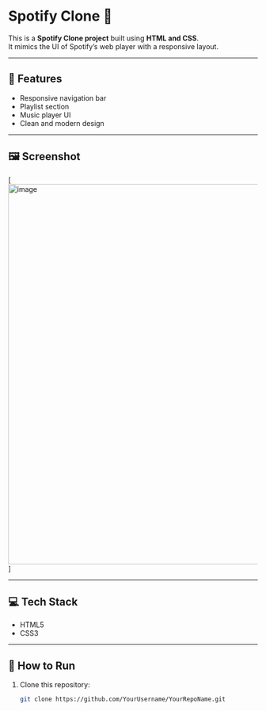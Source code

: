 # Spotify Clone 🎵  

This is a **Spotify Clone project** built using **HTML and CSS**.  
It mimics the UI of Spotify’s web player with a responsive layout.  

---

## 🚀 Features
- Responsive navigation bar  
- Playlist section  
- Music player UI  
- Clean and modern design  

---

## 🖼️ Screenshot  
[<img width="1366" height="768" alt="image" src="https://github.com/user-attachments/assets/7d17063d-437f-4d8a-aa49-4db56581d728" />]
  

---

## 💻 Tech Stack
- HTML5  
- CSS3  

---

## 📂 How to Run
1. Clone this repository:  
   ```bash
   git clone https://github.com/YourUsername/YourRepoName.git

